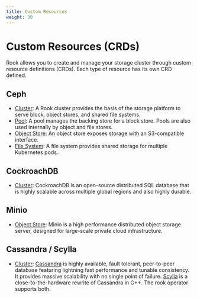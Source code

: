 ```yaml
---
title: Custom Resources
weight: 30
---
```


# Custom Resources (CRDs)

Rook allows you to create and manage your storage cluster through custom resource definitions (CRDs). Each type of resource
has its own CRD defined.

## Ceph
- [Cluster](ceph-cluster-crd.md): A Rook cluster provides the basis of the storage platform to serve block, object stores, and shared file systems.
- [Pool](ceph-pool-crd.md): A pool manages the backing store for a block store. Pools are also used internally by object and file stores.
- [Object Store](ceph-object-store-crd.md): An object store exposes storage with an S3-compatible interface.
- [File System](ceph-filesystem-crd.md): A file system provides shared storage for multiple Kubernetes pods.

## CockroachDB
- [Cluster](cockroachdb-cluster-crd.md): CockroachDB is an open-source distributed SQL database that is highly scalable across multiple global regions and also highly durable.

## Minio
- [Object Store](minio-object-store-crd.md): Minio is a high performance distributed object storage server, designed for large-scale private cloud infrastructure.

## Cassandra / Scylla
- [Cluster](cassandra-cluster-crd.md): [Cassandra](http://cassandra.apache.org/) is highly available, fault tolerant, peer-to-peer database featuring lightning fast performance and tunable consistency. It provides massive scalability with no single point of failure. 
[Scylla](https://www.scylladb.com) is a close-to-the-hardware rewrite of Cassandra in C++. The rook operator supports both.
